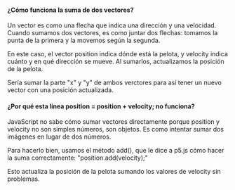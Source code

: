 #### ¿Cómo funciona la suma de dos vectores?

Un vector es como una flecha que indica una dirección y una velocidad. Cuando sumamos dos vectores, es como juntar dos flechas: tomamos la punta de la primera y la movemos según la segunda.

En este caso, el vector position indica dónde está la pelota, y velocity indica cuánto y en qué dirección se mueve. Al sumarlos, actualizamos la posición de la pelota.

Sería sumar la parte "x" y "y" de ambos verctores para así tener un nuevo vector con una posición actualizada.


#### ¿Por qué esta línea position = position + velocity; no funciona?

JavaScript no sabe cómo sumar vectores directamente porque position y velocity no son simples números, son objetos. Es como intentar sumar dos imágenes en lugar de dos números.

Para hacerlo bien, usamos el método add(), que le dice a p5.js cómo hacer la suma correctamente: "position.add(velocity);"

Esto actualiza la posición de la pelota sumando los valores de velocity sin problemas.
